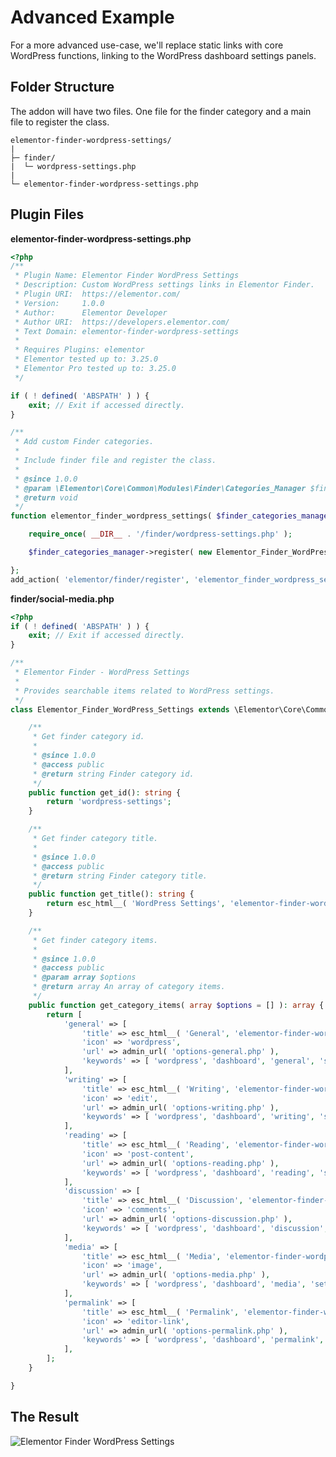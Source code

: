 # Advanced Example

<Badge type="tip" vertical="top" text="Elementor Core" /> <Badge type="warning" vertical="top" text="Basic" />

For a more advanced use-case, we'll replace static links with core WordPress functions, linking to the WordPress dashboard settings panels.

## Folder Structure

The addon will have two files. One file for the finder category and a main file to register the class.

```
elementor-finder-wordpress-settings/
|
├─ finder/
|  └─ wordpress-settings.php
|
└─ elementor-finder-wordpress-settings.php
```

## Plugin Files

**elementor-finder-wordpress-settings.php**

```php
<?php
/**
 * Plugin Name: Elementor Finder WordPress Settings
 * Description: Custom WordPress settings links in Elementor Finder.
 * Plugin URI:  https://elementor.com/
 * Version:     1.0.0
 * Author:      Elementor Developer
 * Author URI:  https://developers.elementor.com/
 * Text Domain: elementor-finder-wordpress-settings
 *
 * Requires Plugins: elementor
 * Elementor tested up to: 3.25.0
 * Elementor Pro tested up to: 3.25.0
 */

if ( ! defined( 'ABSPATH' ) ) {
	exit; // Exit if accessed directly.
}

/**
 * Add custom Finder categories.
 *
 * Include finder file and register the class.
 *
 * @since 1.0.0
 * @param \Elementor\Core\Common\Modules\Finder\Categories_Manager $finder_categories_manager.
 * @return void
 */
function elementor_finder_wordpress_settings( $finder_categories_manager ) {

	require_once( __DIR__ . '/finder/wordpress-settings.php' );

	$finder_categories_manager->register( new Elementor_Finder_WordPress_Settings() );

};
add_action( 'elementor/finder/register', 'elementor_finder_wordpress_settings' );
```

**finder/social-media.php**

```php
<?php
if ( ! defined( 'ABSPATH' ) ) {
	exit; // Exit if accessed directly.
}

/**
 * Elementor Finder - WordPress Settings
 *
 * Provides searchable items related to WordPress settings.
 */
class Elementor_Finder_WordPress_Settings extends \Elementor\Core\Common\Modules\Finder\Base_Category {

	/**
	 * Get finder category id.
	 *
	 * @since 1.0.0
	 * @access public
	 * @return string Finder category id.
	 */
	public function get_id(): string {
		return 'wordpress-settings';
	}

	/**
	 * Get finder category title.
	 *
	 * @since 1.0.0
	 * @access public
	 * @return string Finder category title.
	 */
	public function get_title(): string {
		return esc_html__( 'WordPress Settings', 'elementor-finder-wordpress-settings' );
	}

	/**
	 * Get finder category items.
	 *
	 * @since 1.0.0
	 * @access public
	 * @param array $options
	 * @return array An array of category items.
	 */
	public function get_category_items( array $options = [] ): array {
		return [
			'general' => [
				'title' => esc_html__( 'General', 'elementor-finder-wordpress-settings' ),
				'icon' => 'wordpress',
				'url' => admin_url( 'options-general.php' ),
				'keywords' => [ 'wordpress', 'dashboard', 'general', 'settings' ],
			],
			'writing' => [
				'title' => esc_html__( 'Writing', 'elementor-finder-wordpress-settings' ),
				'icon' => 'edit',
				'url' => admin_url( 'options-writing.php' ),
				'keywords' => [ 'wordpress', 'dashboard', 'writing', 'settings' ],
			],
			'reading' => [
				'title' => esc_html__( 'Reading', 'elementor-finder-wordpress-settings' ),
				'icon' => 'post-content',
				'url' => admin_url( 'options-reading.php' ),
				'keywords' => [ 'wordpress', 'dashboard', 'reading', 'settings' ],
			],
			'discussion' => [
				'title' => esc_html__( 'Discussion', 'elementor-finder-wordpress-settings' ),
				'icon' => 'comments',
				'url' => admin_url( 'options-discussion.php' ),
				'keywords' => [ 'wordpress', 'dashboard', 'discussion', 'settings' ],
			],
			'media' => [
				'title' => esc_html__( 'Media', 'elementor-finder-wordpress-settings' ),
				'icon' => 'image',
				'url' => admin_url( 'options-media.php' ),
				'keywords' => [ 'wordpress', 'dashboard', 'media', 'settings' ],
			],
			'permalink' => [
				'title' => esc_html__( 'Permalink', 'elementor-finder-wordpress-settings' ),
				'icon' => 'editor-link',
				'url' => admin_url( 'options-permalink.php' ),
				'keywords' => [ 'wordpress', 'dashboard', 'permalink', 'settings' ],
			],
		];
	}

}
```

## The Result

<img :src="$withBase('/assets/img/elementor-finder-wordPress-settings.png')" alt="Elementor Finder WordPress Settings">
